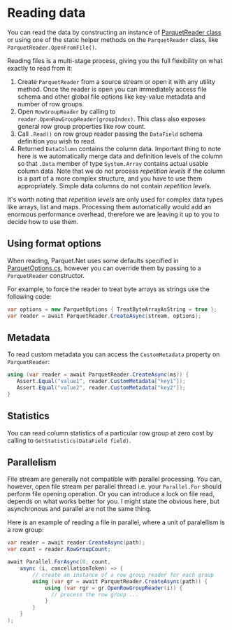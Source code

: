 # Reading data

You can read the data by constructing an instance of [ParquetReader class](%src_base%/ParquetReader.cs) or using one of the static helper methods on the `ParquetReader` class, like `ParquetReader.OpenFromFile()`.

Reading files is a multi-stage process, giving you the full flexibility on what exactly to read from it:

1. Create `ParquetReader` from a source stream or open it with any utility method. Once the reader is open you can immediately access file schema and other global file options like key-value metadata and number of row groups.
2. Open `RowGroupReader` by calling to `reader.OpenRowGroupReader(groupIndex)`. This class also exposes general row group properties like row count.
3. Call `.Read()` on row group reader passing the `DataField` schema definition you wish to read.
4. Returned `DataColumn` contains the column data. Important thing to note here is we automatically merge data and definition levels of the column so that `.Data` member of type `System.Array` contains actual usable column data. Note that we do not process *repetition levels* if the column is a part of a more complex structure, and you have to use them appropriately. Simple data columns do not contain *repetition levels*.

It's worth noting that *repetition levels* are only used for complex data types like arrays, list and maps. Processing them automatically would add an enormous performance overhead, therefore we are leaving it up to you to decide how to use them.

## Using format options

When reading, Parquet.Net uses some defaults specified in [ParquetOptions.cs](%src_base%/ParquetOptions.cs), however you can override them by passing to a `ParquetReader` constructor.

For example, to force the reader to treat byte arrays as strings use the following code:

```C#
var options = new ParquetOptions { TreatByteArrayAsString = true };
var reader = await ParquetReader.CreateAsync(stream, options);
```

## Metadata

To read custom metadata you can access the `CustomMetadata` property on `ParquetReader`:

```C#
using (var reader = await ParquetReader.CreateAsync(ms)) {
   Assert.Equal("value1", reader.CustomMetadata["key1"]);
   Assert.Equal("value2", reader.CustomMetadata["key2"]);
}
```

## Statistics

You can read column statistics of a particular row group at zero cost by calling to `GetStatistics(DataField field)`.

## Parallelism

File stream are generally not compatible with parallel processing. You can, however, open file stream per parallel thread i.e. your `Parallel.For` should perform file opening operation. Or you can introduce a lock on file read, depends on what works better for you. I might state the obvious here, but asynchronous and parallel are not the same thing.

Here is an example of reading a file in parallel, where a unit of paralellism is a row group:

```C#
var reader = await reader.CreateAsync(path);
var count = reader.RowGroupCount;

await Parallel.ForAsync(0, count,
    async (i, cancellationToken) => {
        // create an instance of a row group reader for each group
        using (var gr = await ParquetReader.CreateAsync(path)) {
            using (var rgr = gr.OpenRowGroupReader(i)) {
              // process the row group ...
            }
        }
    }
);
```